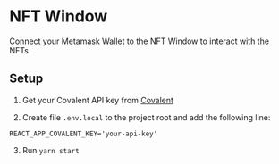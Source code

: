 # NFT Window

Connect your Metamask Wallet to the NFT Window to interact with the NFTs.

## Setup

1. Get your Covalent API key from [Covalent](https://www.covalenthq.com/)

2. Create file `.env.local` to the project root and add the following line:

```
REACT_APP_COVALENT_KEY='your-api-key'
```

3. Run `yarn start`
